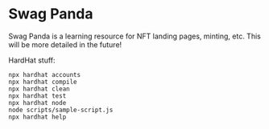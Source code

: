 # Swag Panda

Swag Panda is a learning resource for NFT landing pages, minting, etc.
This will be more detailed in the future!

HardHat stuff:

```shell
npx hardhat accounts
npx hardhat compile
npx hardhat clean
npx hardhat test
npx hardhat node
node scripts/sample-script.js
npx hardhat help
```
